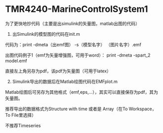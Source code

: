 # TMR4240-MarineControlSystem1
为了更快地抄代码（主要是出simulink的矢量图，matlab出图的代码）

1) 出Simulink的模型图的代码在init.m

代码为：print -dmeta（出emf图） -s（模型名字） （图片名字）.emf

出图代码例子1（emf为矢量增强图，可用于word）：            print -dmeta -spart_2 model.emf

直接左上角另存为pdf，该pdf为矢量图（可用于latex）

2) Simulink导出的数据后在Matlab绘图代码在EMFplot.m

Matlab绘图后可另存为其他格式（emf,eps,...），其实可以直接保存为pdf，其为矢量图。

推荐导出的数据格式为Structure with time 或者是 Array（在To Workspace，To File里选择）

不推荐Timeseries
